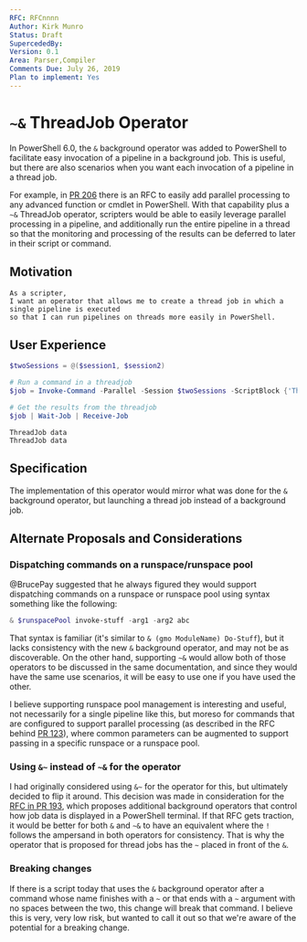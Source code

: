 ```yaml
---
RFC: RFCnnnn
Author: Kirk Munro
Status: Draft
SupercededBy: 
Version: 0.1
Area: Parser,Compiler
Comments Due: July 26, 2019
Plan to implement: Yes
---
```


# `~&` ThreadJob Operator

In PowerShell 6.0, the `&` background operator was added to PowerShell to
facilitate easy invocation of a pipeline in a background job. This is useful,
but there are also scenarios when you want each invocation of a pipeline in a
thread job.

For example, in [PR 206](https://github.com/PowerShell/PowerShell-RFC/pull/206) there is an RFC to easily add parallel processing to any
advanced function or cmdlet in PowerShell. With that capability plus a `~&`
ThreadJob operator, scripters would be able to easily leverage parallel
processing in a pipeline, and additionally run the entire pipeline in a thread
so that the monitoring and processing of the results can be deferred to later
in their script or command.

## Motivation

    As a scripter,
    I want an operator that allows me to create a thread job in which a single pipeline is executed
    so that I can run pipelines on threads more easily in PowerShell.

## User Experience

```powershell
$twoSessions = @($session1, $session2)

# Run a command in a threadjob
$job = Invoke-Command -Parallel -Session $twoSessions -ScriptBlock {'ThreadJob data'} ~&

# Get the results from the threadjob
$job | Wait-Job | Receive-Job
```

```output
ThreadJob data
ThreadJob data
```

## Specification

The implementation of this operator would mirror what was done for the `&`
background operator, but launching a thread job instead of a background job.

## Alternate Proposals and Considerations

### Dispatching commands on a runspace/runspace pool

@BrucePay suggested that he always figured they would support dispatching
commands on a runspace or runspace pool using syntax something like the
following:

```PowerShell
& $runspacePool invoke-stuff -arg1 -arg2 abc
```

That syntax is familiar (it's similar to `& (gmo ModuleName) Do-Stuff`), but it
lacks consistency with the new `&` background operator, and may not be as
discoverable. On the other hand, supporting `~&` would allow both of those
operators to be discussed in the same documentation, and since they would have
the same use scenarios, it will be easy to use one if you have used the other.

I believe supporting runspace pool management is interesting and useful, not
necessarily for a single pipeline like this, but moreso for commands that are
configured to support parallel processing (as described in the RFC behind [PR
123](link)), where common parameters can be augmented to support passing in a
specific runspace or a runspace pool.

### Using `&~` instead of `~&` for the operator

I had originally considered using `&~` for the operator for this, but ultimately
decided to flip it around. This decision was made in consideration for the [RFC
in PR 193](https://github.com/PowerShell/PowerShell-RFC/pull/193), which proposes additional background operators that control how job
data is displayed in a PowerShell terminal. If that RFC gets traction, it would
be better for both `&` and `~&` to have an equivalent where the `!` follows the
ampersand in both operators for consistency. That is why the operator that is
proposed for thread jobs has the `~` placed in front of the `&`.

### Breaking changes

If there is a script today that uses the `&` background operator after a command
whose name finishes with a `~` or that ends with a `~` argument with no spaces
between the two, this change will break that command. I believe this is very,
very low risk, but wanted to call it out so that we're aware of the potential
for a breaking change.
